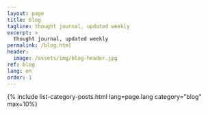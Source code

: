 ```yaml
---
layout: page
title: blog
tagline: thought journal, updated weekly
excerpt: >
  thought journal, updated weekly
permalink: /blog.html
header:
  image: /assets/img/blog-header.jpg
ref: blog
lang: en  
order: 1
---
```


{% include list-category-posts.html lang=page.lang category="blog" max=10%}

